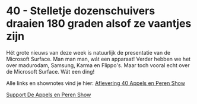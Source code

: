 # 40 - Stelletje dozenschuivers draaien 180 graden alsof ze vaantjes zijn

<p>Hét grote nieuws van deze week is natuurlijk de presentatie van de Microsoft Surface. Man man man, wát een apparaat! Verder hebben we het over madurodam, Samsung, Karma en Flippo's. Maar toch vooral echt over de Microsoft Surface. Wát een ding!</p>

<p>Alle links en shownotes vind je hier: <a href="http://www.appelsenperenshow.nl/aflevering/2012/6/20/40-stelletje-dozenschuivers-draaien-180-graden-alsof-ze-vaan.html">Aflevering 40 Appels en Peren Show</a></p><p><a href="https://www.patreon.com/appelsenperenshow" rel="payment">Support De Appels en Peren Show</a></p>